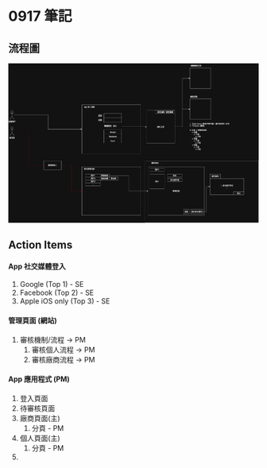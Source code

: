 # 0917 筆記

## 流程圖
![Alt text](/0917_note.png "流程圖")





## Action Items

#### App 社交媒體登入
1. Google (Top 1) - SE
2. Facebook (Top 2) - SE
3. Apple iOS only (Top 3) - SE

#### 管理頁面 (網站) 
1. 審核機制/流程 -> PM
   1. 審核個人流程 -> PM
   2. 審核廠商流程 -> PM

#### App 應用程式 (PM)
1. 登入頁面
2. 待審核頁面 
3. 廠商頁面(主)
   1. 分頁 - PM
4. 個人頁面(主)
   1. 分頁 - PM
5. 



